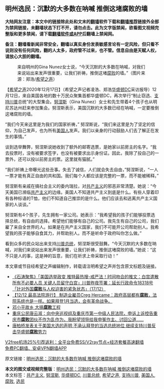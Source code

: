  <h2>明州选民：沉默的大多数在呐喊 推倒这堵腐败的墙</h2> <p class="notice"><b>大陆网友注意：本文中的链接除此处和文末的<a href="https://github.com/bannedbook/fanqiang" >翻墙</a>软件下载和<a href="https://github.com/killgcd/justmysocks/blob/master/README.md">翻墙推荐</a>链接外全部为禁网链接，未翻墙状态下打不开，请勿点击。此为文字版禁闻，欲看图文视频完整版和更多禁闻，请下载<a href="https://github.com/bannedbook/fanqiang">翻墙软件或APP</a>后翻墙上禁闻网。</p><p>备注：翻墙看新闻非常安全，翻墙以真实身份发表敏感言论有一定风险，但只看不说则没有任何风险，翻的人太多，政府管不过来，也不管。信息自由是天赋人权，请放心大胆的翻墙。</b></p>  <div class="entry"> <figure><figcaption>来自明州的Gina Nunez女士说，“今天沉默的大多数在呐喊，对我们来说站出来发声很重要，让我们祈祷，推倒这堵<a href="https://www.bannedbook.org/bnews/tag/%e8%85%90%e8%b4%a5/" class="st_tag internal_tag" rel="tag" title="标签 腐败 下的日志">腐败</a>的墙。”（图片来源：郑浩/<a href="https://www.bannedbook.org/bnews/tag/%e5%b8%8c%e6%9c%9b%e4%b9%8b%e5%a3%b0/" class="st_tag internal_tag" rel="tag" title="标签 希望之声 下的日志">希望之声</a>）</figcaption></figure> <p>【<span class='wp_keywordlink_affiliate'><a href="https://www.soundofhope.org" title="希望之声" target="_blank">希望之声</a></span>2020年12月17日】（希望之声记者凌浩、郑浩<a href="https://www.bannedbook.org/bnews/tag/%E5%8D%8E%E7%9B%9B%E9%A1%BFDC/" class="st_tag internal_tag" rel="tag" title="标签 华盛顿DC 下的日志">华盛顿DC</a>采访报导）12月12日，来自美国各地的数十万民众聚集首都华盛顿DC，再次举行“制止窃选、<a href="https://www.bannedbook.org/bnews/tag/%E6%94%AF%E6%8C%81%E5%B7%9D%E6%99%AE/" class="st_tag internal_tag" rel="tag" title="标签 支持川普 下的日志">支持川普</a>总统”的大型集会。<a href="https://www.bannedbook.org/bnews/tag/%e5%8a%aa%e6%b6%85%e6%96%af/" class="st_tag internal_tag" rel="tag" title="标签 努涅斯 下的日志">努涅斯</a>（Gina Nunez）女士和先生带着4个孩子也从明尼苏达州赶来参加集会。努涅斯表示，美国沉默的大多数已经在呐喊，一定要推倒这堵腐败的墙。</p> <p>“我们今天来这里是为我们的国家祈祷，” 努涅斯说，“我们来这里是为了坚定的信仰，为自己发声，也为所有<a href="https://www.bannedbook.org/bnews/tag/%E7%BE%8E%E5%9B%BD%E4%BA%BA/" class="st_tag internal_tag" rel="tag" title="标签 美国人 下的日志">美国人</a>发声。我们以亲身的行动鼓励人们去了解正在发生的事情。”</p> <p>谈到选举舞弊，努涅斯说她收到了额外的邮寄选票，是她家以前房主的名字。“我去投票时，没有被要求签字，也没有被要求出示身份证。因此，我除了投自己的一票外，还可以投以前房主的票。这里就有猫腻。”</p>  <p>“我们祈祷上帝曝光这些丑事。失去了诚信，人们就会失去自由，”努涅斯说，“一人一票才能有真正自由的共和国。我们每个人都应该是完整的一票，而不能被稀释。”</p> <p>努涅斯有亲戚在搞社会主义的委内瑞拉，对<span class='wp_keywordlink'><a href="https://www.bannedbook.org/forum2/topic6177.html" title="《共产主义的终极目的》" target="_blank">共产主义</a></span>的邪恶非常清楚。她说：“今天美国已濒临<a href="https://www.bannedbook.org/bnews/tag/%e5%85%b1%e4%ba%a7%e4%b8%bb%e4%b9%89/" class="st_tag internal_tag" rel="tag" title="标签 共产主义 下的日志">共产主义</a>的边缘。美国人不知道共产主义到底是什么。有些人穿着印有各种标语的T恤，他们不知道自己推崇的是什么。他们应该去和逃离共产主义国家的人谈谈。”</p> <p>努涅斯有4个孩子，先生拥有一家公司。她表示：“我希望我的孩子们能够投票选择总统，有自由的选择。希望他们能够有自己的公司。我先生有自己的公司，我们雇了来自全世界的人。如果是在共产主义国家，我们不可能开公司帮助别人。我希望我的孩子能够自食其力，并帮助别人。而不是听命于政府叫你怎么做。”</p>  <p>看到众多的民众站出来支持<a href="https://www.bannedbook.org/bnews/tag/%E5%B7%9D%E6%99%AE%E6%80%BB%E7%BB%9F/" class="st_tag internal_tag" rel="tag" title="标签 川普总统 下的日志">川普总统</a>，努涅斯很受鼓舞。“今天沉默的大多数在呐喊，对我们来说站出来发声很重要，让我们祈祷，推倒这堵腐败的墙。”她说：“这不只是人的事，这是神的旨意，我们在祈求上帝采取行动！”</p> <p>本文章或节目经希望之声编辑制作，转载请注明希望之声并包含原文标题及链接。</p> <ul class='op-related-articles' title='相关阅读'> <li><a href='https://www.bannedbook.org/bnews/bannedvideo/20201218/1450055.html' target='_blank'>《石涛聚焦》「美国选举政变 推特最热搜-戒严法！时间吻合的推文：白宫遣散所有不必要人员 关键人员留守白宫」川普昨夜签署：延长行政命令18318号「针对外国<b>腐败</b>与人权迫害的紧急状态」（17/12）</a></li> <li><a href='https://www.bannedbook.org/bnews/bannedvideo/20201217/1449599.html' target='_blank'>【12/12 最高法院游行】 制造业雇员Creg Hercame：政府高层都有<b>腐败</b>，法院系统也是一样。如果拜登1月当选，会有革命战争。</a></li> <li><a href='https://www.bannedbook.org/bnews/renquan/20201217/1449429.html' target='_blank'>邓小平故乡 大搞<b>腐败</b>工程</a></li> <li><a href='https://www.bannedbook.org/bnews/weiquan/20201216/1448735.html' target='_blank'>重庆公民唐云淑&#65306;向中央巡视组及重庆市第一中级人民法院&#65292;申诉上诉控告重庆市<b>腐败</b>团伙不作为乱作为&#65292;我盼望领导给我申冤作主&#12289;讨回公道&#8230;&#8230;</a></li> <li><a href='https://www.bannedbook.org/bnews/bannedvideo/20201215/1448258.html' target='_blank'>唐柏桥发表关于美国大选的声明 不承认拜登的当选总统地位 继续支持川普反击华盛顿<b>腐败</b>势力</a></li> </ul> <p class="texttj"> <a href="https://github.com/bannedbook/fanqiang/wiki/V2ray%E6%9C%BA%E5%9C%BA" target="_blank">V2free机场25%引荐返利：全平台免费SS/V2ray节点+经济套餐高速翻墙</a><br/> <a href="https://github.com/bannedbook/fanqiang/wiki/%E7%A6%81%E9%97%BB%E7%BD%91%E5%AE%89%E5%8D%93%E7%BF%BB%E5%A2%99%E6%96%B0%E9%97%BBAPP" target="_blank">免费PC翻墙、安卓VPN翻墙APP</a></p><p>原文链接：<a class="src_link"  href="https://www.soundofhope.org/post/454726" target="_blank">明州选民：沉默的大多数在呐喊 推倒这堵腐败的墙</a></p> <a name='sharetosocial'></a>       <div><b>本文的图文或视频完整版</b>：<a href='https://www.bannedbook.org/bnews/comments/20201218/1450151.html'>明州选民：沉默的大多数在呐喊 推倒这堵腐败的墙</a></div>  </div><!--END ENTRY--> <div class="postfooter"> <div>本文标签：<a href="https://www.bannedbook.org/bnews/tag/%e5%85%b1%e4%ba%a7%e4%b8%bb%e4%b9%89/" rel="tag">共产主义</a>, <a href="https://www.bannedbook.org/bnews/tag/%e5%8a%aa%e6%b6%85%e6%96%af/" rel="tag">努涅斯</a>, <a href="https://www.bannedbook.org/bnews/tag/%E5%8D%8E%E7%9B%9B%E9%A1%BFDC/" rel="tag">华盛顿DC</a>, <a href="https://www.bannedbook.org/bnews/tag/%E5%B7%9D%E6%99%AE%E6%80%BB%E7%BB%9F/" rel="tag">川普总统</a>, <a href="https://www.bannedbook.org/bnews/tag/%e5%b8%8c%e6%9c%9b%e4%b9%8b%e5%a3%b0/" rel="tag">希望之声</a>, <a href="https://www.bannedbook.org/bnews/tag/%E6%94%AF%E6%8C%81%E5%B7%9D%E6%99%AE/" rel="tag">支持川普</a>, <a href="https://www.bannedbook.org/bnews/tag/%E7%BE%8E%E5%9B%BD%E4%BA%BA/" rel="tag">美国人</a>, <a href="https://www.bannedbook.org/bnews/tag/%e8%85%90%e8%b4%a5/" rel="tag">腐败</a>, <a href="https://www.bannedbook.org/bnews/tag/%E9%80%89%E6%B0%91/" rel="tag">选民</a></div>  </div><!--END POSTFOOTER--> 